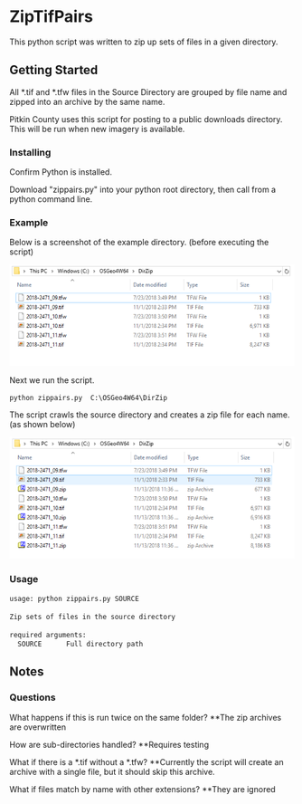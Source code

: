 # ZipTifPairs
This python script was written to zip up sets of files in a given directory.

## Getting Started
All *.tif and *.tfw files in the Source Directory are grouped by file name and zipped into an archive by the same name.

Pitkin County uses this script for posting to a public downloads directory. This will be run when new imagery is available.

### Installing
Confirm Python is installed.

Download "zippairs.py" into your python root directory, then call from a python command line.

### Example 
Below is a screenshot of the example directory. (before executing the script)

![source directory before](ZipTifPairs-Before.PNG)

Next we run the script.

	python zippairs.py  C:\OSGeo4W64\DirZip

The script crawls the source directory and creates a zip file for each name. (as shown below)

![source directory after](ZipTifPairs-After.PNG)

### Usage
	usage: python zippairs.py SOURCE
	
	Zip sets of files in the source directory
	
	required arguments:
	  SOURCE      Full directory path

## Notes


### Questions
What happens if this is run twice on the same folder? **The zip archives are overwritten

How are sub-directories handled? **Requires testing

What if there is a *.tif without a *.tfw? **Currently the script will create an archive with a single file, but it should skip this archive.

What if files match by name with other extensions? **They are ignored
